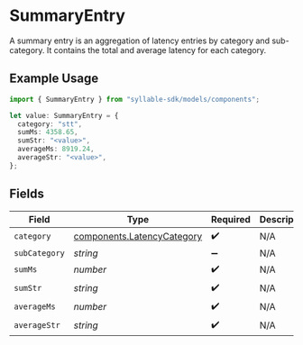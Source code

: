 # SummaryEntry

A summary entry is an aggregation of latency entries by category and sub-category.
It contains the total and average latency for each category.

## Example Usage

```typescript
import { SummaryEntry } from "syllable-sdk/models/components";

let value: SummaryEntry = {
  category: "stt",
  sumMs: 4358.65,
  sumStr: "<value>",
  averageMs: 8919.24,
  averageStr: "<value>",
};
```

## Fields

| Field                                                                    | Type                                                                     | Required                                                                 | Description                                                              |
| ------------------------------------------------------------------------ | ------------------------------------------------------------------------ | ------------------------------------------------------------------------ | ------------------------------------------------------------------------ |
| `category`                                                               | [components.LatencyCategory](../../models/components/latencycategory.md) | :heavy_check_mark:                                                       | N/A                                                                      |
| `subCategory`                                                            | *string*                                                                 | :heavy_minus_sign:                                                       | N/A                                                                      |
| `sumMs`                                                                  | *number*                                                                 | :heavy_check_mark:                                                       | N/A                                                                      |
| `sumStr`                                                                 | *string*                                                                 | :heavy_check_mark:                                                       | N/A                                                                      |
| `averageMs`                                                              | *number*                                                                 | :heavy_check_mark:                                                       | N/A                                                                      |
| `averageStr`                                                             | *string*                                                                 | :heavy_check_mark:                                                       | N/A                                                                      |
